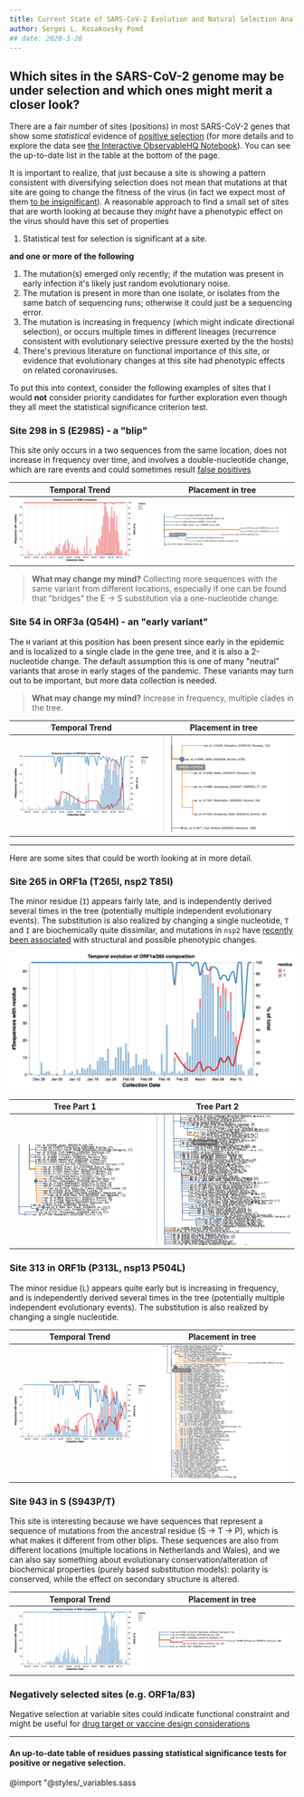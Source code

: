 ```yaml
---
title: Current State of SARS-CoV-2 Evolution and Natural Selection Analysis
author: Sergei L. Kosakovsky Pond
## date: 2020-3-26
---
```


## Which sites in the SARS-CoV-2 genome may be under selection and which ones might merit a closer look?



There are a fair number of sites (positions) in most SARS-CoV-2 genes that show some _statistical_ evidence of [positive selection](https://en.wikipedia.org/wiki/Disruptive_selection) (for more details and to explore the data see [the Interactive ObservableHQ Notebook](https://observablehq.com/@spond/natural-selection-analysis-of-sars-cov-2-covid-19)). You can see the up-to-date list in the table at the bottom of the page. 

It is important to realize, that just because a site is showing a pattern consistent with diversifying selection does not mean that mutations at that site are going to change the fitness of the virus (in fact we expect most of them [to be insignificant](https://academic.oup.com/mbe/article/35/6/1348/4983910)). A reasonable approach to find a small set of sites that are worth looking at because they *might* have a phenotypic effect on the virus should have this set of properties

1. Statistical test for selection is significant at a site. 

**and one or more of the following**

1. The mutation(s) emerged only recently; if the mutation was present in early infection it's likely just random evolutionary noise. 
2. The mutation is present in more than one isolate, or isolates from the same batch of sequencing runs; otherwise it could just be a sequencing error. 
3. The mutation is increasing in frequency (which might indicate directional selection), or occurs multiple times in different lineages (recurrence consistent with evolutionary selective pressure exerted by the the hosts)
4. There's previous literature on functional importance of this site, or evidence that evolutionary changes at this site had phenotypic effects on related coronaviruses. 

To put this into context, consider the following examples of sites that I would **not** consider priority candidates for further exploration even though they all meet the statistical significance criterion test.

### Site 298 in S (E298S) - a "blip"

This site only occurs in a two sequences from the same location, does not increase in frequency over time, and involves a double-nucleotide change, which are rare events and could sometimes result [false positives](https://www.ncbi.nlm.nih.gov/pubmed/29967485)

| Temporal Trend | Placement in tree |
|:--:|:--:|
|![](./figures/S298.png)|![](./figures/S298-tree.png)|

>**What may change my mind?** Collecting more sequences with the same variant from different locations, especially if one can be found that "bridges" the E → S substitution via a one-nucleotide change. 

### Site 54 in ORF3a (Q54H) - an "early variant"

The `H` variant at this position has been present since early in the epidemic and is localized to a single clade in the gene tree, and it is also a 2-nucleotide change. The default assumption this is one of many "neutral" variants that arose in early stages of the pandemic. These variants may turn out to be important, but more data collection is needed.
 
>**What may change my mind?** Increase in frequency, multiple clades in the tree.
>
| Temporal Trend | Placement in tree |
|:--:|:--:|
|![](./figures/ORF3a54.png)|![](./figures/ORF3a54-tree.png)|


---

Here are some sites that could be worth looking at in more detail.

### Site 265 in ORF1a (T265I, nsp2 T85I)

The minor residue (`I`) appears fairly late, and is independently derived several times in the tree (potentially multiple independent evolutionary events). The substitution is also realized by changing a single nucleotide, `T` and `I` are biochemically quite dissimilar, and mutations in `nsp2` have [recently been associated](https://onlinelibrary.wiley.com/doi/full/10.1002/jmv.25719) with structural and possible phenotypic changes. 

![](./figures/ORF1a265.png)

| Tree Part 1 | Tree Part 2|
|:--:|:--:|
|![](./figures/ORF1a265-tree-1.png)|![](./figures/ORF1a265-tree-2.png)|


### Site 313 in ORF1b (P313L, nsp13 P504L)

The minor residue (`L`) appears quite early but is increasing in frequency, and is independently derived several times in the tree (potentially multiple independent evolutionary events). The substitution is also realized by changing a single nucleotide.

| Temporal Trend | Placement in tree |
|:--:|:--:|
|![](./figures/ORF1b313.png)|![](./figures/ORF1b313-tree.png)|

### Site 943 in S (S943P/T)

This site is interesting because we have sequences that represent a sequence of mutations from the ancestral residue (S → T → P), which is what makes it different from other blips. These sequences are also from different locations (multiple locations in Netherlands and Wales), and we can also say something about evolutionary conservation/alteration of biochemical properties (purely based substitution models): polarity is conserved, while the effect on secondary structure is altered. 

| Temporal Trend | Placement in tree |
|:--:|:--:|
|![](./figures/S943.png)|![](./figures/S943-tree.png)|

### Negatively selected sites (e.g. ORF1a/83)

Negative selection at variable sites could indicate functional constraint and might be useful for [drug target or vaccine design considerations](https://www.ncbi.nlm.nih.gov/pubmed/17508277)

---

#### An up-to-date table of residues passing statistical significance tests for positive or negative selection.



<div id="observablehq-76fe1e78"></div>
<script type="module">
import {Runtime, Inspector} from "https://cdn.jsdelivr.net/npm/@observablehq/runtime@4/dist/runtime.js";
import define from "https://api.observablehq.com/@spond/natural-selection-analysis-of-sars-cov-2-covid-19.js?v=3";
const inspect = Inspector.into("#observablehq-76fe1e78");
(new Runtime).module(define, name => (name === "summary_table") && inspect());
</script>

@import "@styles/_variables.sass


